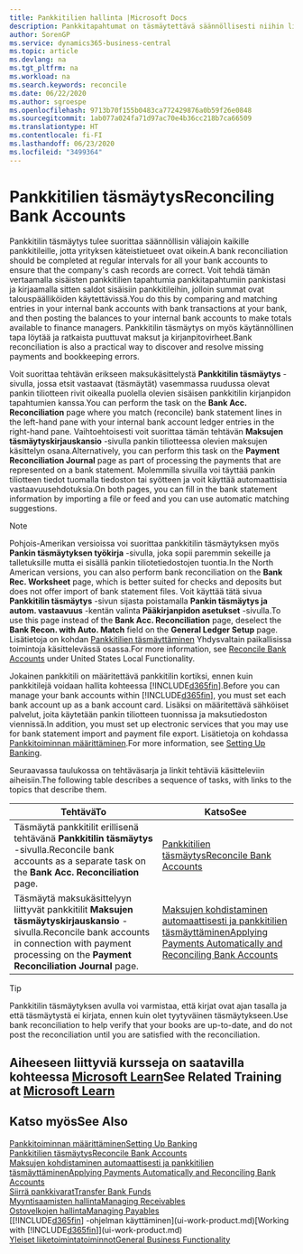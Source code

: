 ```yaml
---
title: Pankkitilien hallinta |Microsoft Docs
description: Pankkitapahtumat on täsmäytettävä säännöllisesti niihin liittyviin pankkitilitapahtumiin.
author: SorenGP
ms.service: dynamics365-business-central
ms.topic: article
ms.devlang: na
ms.tgt_pltfrm: na
ms.workload: na
ms.search.keywords: reconcile
ms.date: 06/22/2020
ms.author: sgroespe
ms.openlocfilehash: 9713b70f155b0483ca772429876a0b59f26e0848
ms.sourcegitcommit: 1ab077a024fa71d97ac70e4b36cc218b7ca66509
ms.translationtype: HT
ms.contentlocale: fi-FI
ms.lasthandoff: 06/23/2020
ms.locfileid: "3499364"
---
```

# <a name="reconciling-bank-accounts"></a><span data-ttu-id="076cf-103">Pankkitilien täsmäytys</span><span class="sxs-lookup"><span data-stu-id="076cf-103">Reconciling Bank Accounts</span></span>

<span data-ttu-id="076cf-104">Pankkitilin täsmäytys tulee suorittaa säännöllisin väliajoin kaikille pankkitileille, jotta yrityksen käteistietueet ovat oikein.</span><span class="sxs-lookup"><span data-stu-id="076cf-104">A bank reconciliation should be completed at regular intervals for all your bank accounts to ensure that the company's cash records are correct.</span></span> <span data-ttu-id="076cf-105">Voit tehdä tämän vertaamalla sisäisten pankkitilien tapahtumia pankkitapahtumiin pankistasi ja kirjaamalla sitten saldot sisäisiin pankkitileihin, jolloin summat ovat talouspäälliköiden käytettävissä.</span><span class="sxs-lookup"><span data-stu-id="076cf-105">You do this by comparing and matching entries in your internal bank accounts with bank transactions at your bank, and then posting the balances to your internal bank accounts to make totals available to finance managers.</span></span> <span data-ttu-id="076cf-106">Pankkitilin täsmäytys on myös käytännöllinen tapa löytää ja ratkaista puuttuvat maksut ja kirjanpitovirheet.</span><span class="sxs-lookup"><span data-stu-id="076cf-106">Bank reconciliation is also a practical way to discover and resolve missing payments and bookkeeping errors.</span></span>

<span data-ttu-id="076cf-107">Voit suorittaa tehtävän erikseen maksukäsittelystä **Pankkitilin täsmäytys** -sivulla, jossa etsit vastaavat (täsmäytät) vasemmassa ruudussa olevat pankin tiliotteen rivit oikealla puolella olevien sisäisen pankkitilin kirjanpidon tapahtumien kanssa.</span><span class="sxs-lookup"><span data-stu-id="076cf-107">You can perform the task on the **Bank Acc. Reconciliation** page where you match (reconcile) bank statement lines in the left-hand pane with your internal bank account ledger entries in the right-hand pane.</span></span> <span data-ttu-id="076cf-108">Vaihtoehtoisesti voit suorittaa tämän tehtävän **Maksujen täsmäytyskirjauskansio** -sivulla pankin tiliotteessa olevien maksujen käsittelyn osana.</span><span class="sxs-lookup"><span data-stu-id="076cf-108">Alternatively, you can perform this task on the **Payment Reconciliation Journal** page as part of processing the payments that are represented on a bank statement.</span></span> <span data-ttu-id="076cf-109">Molemmilla sivuilla voi täyttää pankin tiliotteen tiedot tuomalla tiedoston tai syötteen ja voit käyttää automaattisia vastaavuusehdotuksia.</span><span class="sxs-lookup"><span data-stu-id="076cf-109">On both pages, you can fill in the bank statement information by importing a file or feed and you can use automatic matching suggestions.</span></span>

> [!NOTE]  
> <span data-ttu-id="076cf-110">Pohjois-Amerikan versioissa voi suorittaa pankkitilin täsmäytyksen myös **Pankin täsmäytyksen työkirja** -sivulla, joka sopii paremmin sekeille ja talletuksille mutta ei sisällä pankin tiliotetiedostojen tuontia.</span><span class="sxs-lookup"><span data-stu-id="076cf-110">In the North American versions, you can also perform bank reconciliation on the **Bank Rec. Worksheet** page, which is better suited for checks and deposits but does not offer import of bank statement files.</span></span> <span data-ttu-id="076cf-111">Voit käyttää tätä sivua **Pankkitilin täsmäytys** -sivun sijasta poistamalla **Pankin täsmäytys ja autom. vastaavuus** -kentän valinta **Pääkirjanpidon asetukset** -sivulla.</span><span class="sxs-lookup"><span data-stu-id="076cf-111">To use this page instead of the **Bank Acc. Reconciliation** page, deselect the **Bank Recon. with Auto. Match** field on the **General Ledger Setup** page.</span></span> <span data-ttu-id="076cf-112">Lisätietoja on kohdan [Pankkitilien täsmäyttäminen](LocalFunctionality/UnitedStates/how-to-reconcile-bank-accounts.md) Yhdysvaltain paikallisissa toimintoja käsittelevässä osassa.</span><span class="sxs-lookup"><span data-stu-id="076cf-112">For more information, see [Reconcile Bank Accounts](LocalFunctionality/UnitedStates/how-to-reconcile-bank-accounts.md) under United States Local Functionality.</span></span>

<span data-ttu-id="076cf-113">Jokainen pankkitili on määritettävä pankkitilin kortiksi, ennen kuin pankkitilejä voidaan hallita kohteessa [!INCLUDE[d365fin](includes/d365fin_md.md)].</span><span class="sxs-lookup"><span data-stu-id="076cf-113">Before you can manage your bank accounts within [!INCLUDE[d365fin](includes/d365fin_md.md)], you must set each bank account up as a bank account card.</span></span> <span data-ttu-id="076cf-114">Lisäksi on määritettävä sähköiset palvelut, joita käytetään pankin tiliotteen tuonnissa ja maksutiedoston viennissä.</span><span class="sxs-lookup"><span data-stu-id="076cf-114">In addition, you must set up electronic services that you may use for bank statement import and payment file export.</span></span> <span data-ttu-id="076cf-115">Lisätietoja on kohdassa [Pankkitoiminnan määrittäminen](bank-setup-banking.md).</span><span class="sxs-lookup"><span data-stu-id="076cf-115">For more information, see [Setting Up Banking](bank-setup-banking.md).</span></span>

<span data-ttu-id="076cf-116">Seuraavassa taulukossa on tehtäväsarja ja linkit tehtäviä käsitteleviin aiheisiin.</span><span class="sxs-lookup"><span data-stu-id="076cf-116">The following table describes a sequence of tasks, with links to the topics that describe them.</span></span>

| <span data-ttu-id="076cf-117">Tehtävä</span><span class="sxs-lookup"><span data-stu-id="076cf-117">To</span></span> | <span data-ttu-id="076cf-118">Katso</span><span class="sxs-lookup"><span data-stu-id="076cf-118">See</span></span> |
| --- | --- |
| <span data-ttu-id="076cf-119">Täsmäytä pankkitilit erillisenä tehtävänä **Pankkitilin täsmäytys** -sivulla.</span><span class="sxs-lookup"><span data-stu-id="076cf-119">Reconcile bank accounts as a separate task on the **Bank Acc. Reconciliation** page.</span></span> |[<span data-ttu-id="076cf-120">Pankkitilien täsmäytys</span><span class="sxs-lookup"><span data-stu-id="076cf-120">Reconcile Bank Accounts</span></span>](bank-how-reconcile-bank-accounts-separately.md) |
| <span data-ttu-id="076cf-121">Täsmäytä maksukäsittelyyn liittyvät pankkitilit **Maksujen täsmäytyskirjauskansio** -sivulla.</span><span class="sxs-lookup"><span data-stu-id="076cf-121">Reconcile bank accounts in connection with payment processing on the **Payment Reconciliation Journal** page.</span></span> |[<span data-ttu-id="076cf-122">Maksujen kohdistaminen automaattisesti ja pankkitilien täsmäyttäminen</span><span class="sxs-lookup"><span data-stu-id="076cf-122">Applying Payments Automatically and Reconciling Bank Accounts</span></span>](receivables-apply-payments-auto-reconcile-bank-accounts.md) |

> [!TIP]
> <span data-ttu-id="076cf-123">Pankkitilin täsmäytyksen avulla voi varmistaa, että kirjat ovat ajan tasalla ja että täsmäytystä ei kirjata, ennen kuin olet tyytyväinen täsmäytykseen.</span><span class="sxs-lookup"><span data-stu-id="076cf-123">Use bank reconciliation to help verify that your books are up-to-date, and do not post the reconciliation until you are satisfied with the reconciliation.</span></span>

## <a name="see-related-training-at-microsoft-learn"></a><span data-ttu-id="076cf-124">Aiheeseen liittyviä kursseja on saatavilla kohteessa [Microsoft Learn](/learn/paths/reconcile-bank-accounts-dynamics-365-business-central/)</span><span class="sxs-lookup"><span data-stu-id="076cf-124">See Related Training at [Microsoft Learn](/learn/paths/reconcile-bank-accounts-dynamics-365-business-central/)</span></span>

## <a name="see-also"></a><span data-ttu-id="076cf-125">Katso myös</span><span class="sxs-lookup"><span data-stu-id="076cf-125">See Also</span></span>

[<span data-ttu-id="076cf-126">Pankkitoiminnan määrittäminen</span><span class="sxs-lookup"><span data-stu-id="076cf-126">Setting Up Banking</span></span>](bank-setup-banking.md)  
[<span data-ttu-id="076cf-127">Pankkitilien täsmäytys</span><span class="sxs-lookup"><span data-stu-id="076cf-127">Reconcile Bank Accounts</span></span>](bank-how-reconcile-bank-accounts-separately.md)  
[<span data-ttu-id="076cf-128">Maksujen kohdistaminen automaattisesti ja pankkitilien täsmäyttäminen</span><span class="sxs-lookup"><span data-stu-id="076cf-128">Applying Payments Automatically and Reconciling Bank Accounts</span></span>](receivables-apply-payments-auto-reconcile-bank-accounts.md)  
[<span data-ttu-id="076cf-129">Siirrä pankkivarat</span><span class="sxs-lookup"><span data-stu-id="076cf-129">Transfer Bank Funds</span></span>](bank-how-transfer-bank-funds.md)  
[<span data-ttu-id="076cf-130">Myyntisaamisten hallinta</span><span class="sxs-lookup"><span data-stu-id="076cf-130">Managing Receivables</span></span>](receivables-manage-receivables.md)  
[<span data-ttu-id="076cf-131">Ostovelkojen hallinta</span><span class="sxs-lookup"><span data-stu-id="076cf-131">Managing Payables</span></span>](payables-manage-payables.md)  
<span data-ttu-id="076cf-132">[[!INCLUDE[d365fin](includes/d365fin_md.md)] -ohjelman käyttäminen](ui-work-product.md)</span><span class="sxs-lookup"><span data-stu-id="076cf-132">[Working with [!INCLUDE[d365fin](includes/d365fin_md.md)]](ui-work-product.md)</span></span>  
[<span data-ttu-id="076cf-133">Yleiset liiketoimintatoiminnot</span><span class="sxs-lookup"><span data-stu-id="076cf-133">General Business Functionality</span></span>](ui-across-business-areas.md)
